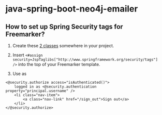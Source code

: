 # java-spring-boot-neo4j-emailer

## How to set up Spring Security tags for Freemarker?
1. Create these [2 classes](/src/main/java/com/example/emailer/security/config/) somewhere in your project.

2. Insert `<#assign security=JspTaglibs["http://www.springframework.org/security/tags"]/>` into the top of your Freemarker template.

3. Use as
```
<@security.authorize access="isAuthenticated()">
    logged in as <@security.authentication property="principal.username" />
    <li class="nav-item">
        <a class="nav-link" href="/sign_out">Sign out</a>
    </li>
</@security.authorize>
```
